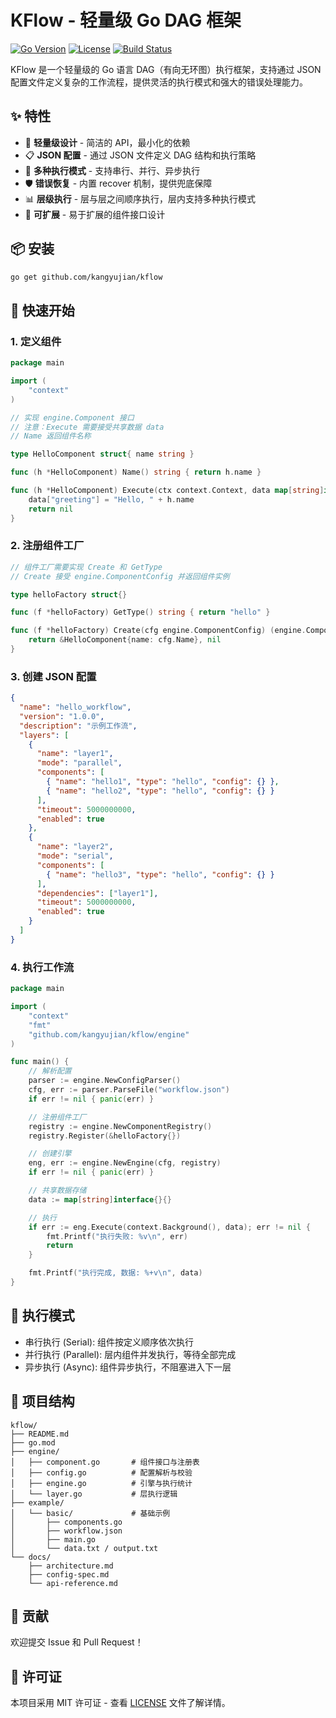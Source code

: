 # KFlow - 轻量级 Go DAG 框架

[![Go Version](https://img.shields.io/badge/go-%3E%3D1.18-blue.svg)](https://golang.org/)
[![License](https://img.shields.io/badge/license-MIT-green.svg)](LICENSE)
[![Build Status](https://img.shields.io/badge/build-passing-brightgreen.svg)]()

KFlow 是一个轻量级的 Go 语言 DAG（有向无环图）执行框架，支持通过 JSON 配置文件定义复杂的工作流程，提供灵活的执行模式和强大的错误处理能力。

## ✨ 特性

- 🚀 **轻量级设计** - 简洁的 API，最小化的依赖
- 📋 **JSON 配置** - 通过 JSON 文件定义 DAG 结构和执行策略
- 🔄 **多种执行模式** - 支持串行、并行、异步执行
- 🛡️ **错误恢复** - 内置 recover 机制，提供兜底保障
- 📊 **层级执行** - 层与层之间顺序执行，层内支持多种执行模式
- 🔧 **可扩展** - 易于扩展的组件接口设计

## 📦 安装

```bash
go get github.com/kangyujian/kflow
```

## 🚀 快速开始

### 1. 定义组件

```go
package main

import (
    "context"
)

// 实现 engine.Component 接口
// 注意：Execute 需要接受共享数据 data
// Name 返回组件名称

type HelloComponent struct{ name string }

func (h *HelloComponent) Name() string { return h.name }

func (h *HelloComponent) Execute(ctx context.Context, data map[string]interface{}) error {
    data["greeting"] = "Hello, " + h.name
    return nil
}
```

### 2. 注册组件工厂

```go
// 组件工厂需要实现 Create 和 GetType
// Create 接受 engine.ComponentConfig 并返回组件实例

type helloFactory struct{}

func (f *helloFactory) GetType() string { return "hello" }

func (f *helloFactory) Create(cfg engine.ComponentConfig) (engine.Component, error) {
    return &HelloComponent{name: cfg.Name}, nil
}
```

### 3. 创建 JSON 配置

```json
{
  "name": "hello_workflow",
  "version": "1.0.0",
  "description": "示例工作流",
  "layers": [
    {
      "name": "layer1",
      "mode": "parallel",
      "components": [
        { "name": "hello1", "type": "hello", "config": {} },
        { "name": "hello2", "type": "hello", "config": {} }
      ],
      "timeout": 5000000000,
      "enabled": true
    },
    {
      "name": "layer2",
      "mode": "serial",
      "components": [
        { "name": "hello3", "type": "hello", "config": {} }
      ],
      "dependencies": ["layer1"],
      "timeout": 5000000000,
      "enabled": true
    }
  ]
}
```

### 4. 执行工作流

```go
package main

import (
    "context"
    "fmt"
    "github.com/kangyujian/kflow/engine"
)

func main() {
    // 解析配置
    parser := engine.NewConfigParser()
    cfg, err := parser.ParseFile("workflow.json")
    if err != nil { panic(err) }

    // 注册组件工厂
    registry := engine.NewComponentRegistry()
    registry.Register(&helloFactory{})

    // 创建引擎
    eng, err := engine.NewEngine(cfg, registry)
    if err != nil { panic(err) }

    // 共享数据存储
    data := map[string]interface{}{}

    // 执行
    if err := eng.Execute(context.Background(), data); err != nil {
        fmt.Printf("执行失败: %v\n", err)
        return
    }

    fmt.Printf("执行完成, 数据: %+v\n", data)
}
```

## 📖 执行模式

- 串行执行 (Serial): 组件按定义顺序依次执行
- 并行执行 (Parallel): 层内组件并发执行，等待全部完成
- 异步执行 (Async): 组件异步执行，不阻塞进入下一层

## 📁 项目结构

```
kflow/
├── README.md
├── go.mod
├── engine/
│   ├── component.go       # 组件接口与注册表
│   ├── config.go          # 配置解析与校验
│   ├── engine.go          # 引擎与执行统计
│   └── layer.go           # 层执行逻辑
├── example/
│   └── basic/             # 基础示例
│       ├── components.go
│       ├── workflow.json
│       ├── main.go
│       └── data.txt / output.txt
└── docs/
    ├── architecture.md
    ├── config-spec.md
    └── api-reference.md
```

## 🤝 贡献

欢迎提交 Issue 和 Pull Request！

## 📄 许可证

本项目采用 MIT 许可证 - 查看 [LICENSE](LICENSE) 文件了解详情。